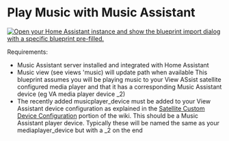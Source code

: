 # Play Music with Music Assistant

[![Open your Home Assistant instance and show the blueprint import dialog with a specific blueprint pre-filled.](https://my.home-assistant.io/badges/blueprint_import.svg)](https://my.home-assistant.io/redirect/blueprint_import/?blueprint_url=https%3A%2F%2Fraw.githubusercontent.com%2Fdinki%2FView-Assist%2Fmain%2FView+Assist+custom+sentences%2FPlay+Music+with+Music+Assistant%2Fblueprint-playmusicwithmusicassistant.yaml)

Requirements:
  * Music Assistant server installed and integrated with Home Assistant
  * Music view (see views 'music)  will update path when available
This blueprint assumes you will be playing music to your View ASsist satellite configured media player and that it has a corresponding Music Assistant device (eg VA media player device _2)
  * The recently added musicplayer_device must be added to your View Assistant device configuration as explained in the [Satellite Custom Device Configuration](https://github.com/dinki/View-Assist/wiki/View-Assist-device-configuration#satellite-custom-device-configuration) portion of the wiki.  This should be a Music Assistant player device.  Typically these will be named the same as your mediaplayer_device but with a _2 on the end
 
